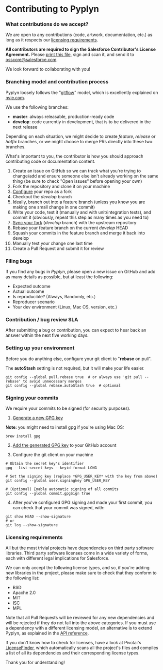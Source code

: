 # Contributing to Pyplyn


### What contributions do we accept?

We are open to any contributions (code, artwork, documentation, etc.) as long as it respects our [licensing 
 requirements](#licensing-requirements).

**All contributors are required to sign the Salesforce Contributor's License Agreement.** 
Please [print this file](docs/SFDC_CLA.pdf), sign and scan it, and send it to [osscore@salesforce.com](mailto:osscore@salesforce.com).

We look forward to collaborating with you!


### Branching model and contribution process

Pyplyn loosely follows the "[gitflow](https://github.com/nvie/gitflow)" model, which is excellently explained on 
  [nvie.com](http://nvie.com/posts/a-successful-git-branching-model/).
 
We use the following branches:
 
 * **master**: always releasable, production-ready code
 * **develop**: code currently in development, that is to be delivered in the next release
 
Depending on each situation, we might decide to create *feature*, *release* or *hotfix* branches, or we might choose to
  merge PRs directly into these two branches.
 
What's important to you, the contributor is how you should approach contributing code or documentation content.

 1. Create an issue on GitHub so we can track what you're trying to change/add and ensure someone else isn't already 
    working on the same thing (be sure to check "Open issues" before opening your own)
 2. Fork the repository and clone it on your machine
 3. [Configure](https://help.github.com/articles/configuring-a-remote-for-a-fork/) your repo as a fork
 4. Checkout the _develop_ branch
 5. Ideally, branch out into a feature branch (unless you know you are making one small change in one commit)
 6. Write your code, test it (manually and with unit/integration tests), and commit it (obviously, repeat this step 
    as many times as you need to)
 7. [Sync your fork](https://help.github.com/articles/syncing-a-fork/) (_develop_ branch) with the upstream repository 
 8. Rebase your feature branch on the current _develop_ HEAD
 9. Squash your commits in the feature branch and merge it back into develop
10. Manually test your change one last time
11. Create a Pull Request and submit it for review


### Filing bugs

If you find any bugs in *Pyplyn*, please open a new issue on GitHub and add as many details as possible, but at least the following:

- Expected outcome
- Actual outcome
- Is reproducible? (Always, Randomly, etc.)
- Reproducer scenario
- Your dev environment (Linux, Mac OS, version, etc.)


### Contribution / bug review SLA

After submitting a bug or contribution, you can expect to hear back an answer within the next five working days.


### Setting up your environment
 
Before you do anything else, configure your git client to "__rebase__ on pull". 

The __autoStash__ setting is not required, but it will make your life easier.

```
git config --global pull.rebase true  # or always use 'git pull --rebase' to avoid unnecessary merges 
git config --global rebase.autoStash true  # optional
```


### Signing your commits

We require your commits to be signed (for security purposes).


1. [Generate a new GPG key](https://help.github.com/articles/generating-a-new-gpg-key/)

**Note:** you might need to install gpg if you're using Mac OS:

```
brew install gpg
```


2. [Add the generated GPG key](https://help.github.com/articles/adding-a-new-gpg-key-to-your-github-account/) to your GitHub account


3. Configure the git client on your machine

```
# Obtain the secret key's identifier 
gpg --list-secret-keys --keyid-format LONG

# Set the signing key (replace *GPG_USER_KEY* with the key from above)
git config --global user.signingkey GPG_USER_KEY

# (Optional) Enable automatic signing of all commits
git config --global commit.gpgSign true
```

4. After you've configured GPG signing and made your first commit, you can check that your commit was signed, with:

```
git show HEAD --show-signature
# or
git log --show-signature
```


### Licensing requirements

All but the most trivial projects have dependencies on third party software libraries. 
Third party software licenses come in a wide variety of forms, each with different legal implications for Salesforce. 

We can only accept the following license types, and so, if you're adding new libraries in the project, please make sure
 to check that they conform to the following list:

* BSD
* Apache 2.0
* MIT
* ISC
* MPL

Note that all Pull Requests will be reviewed for any new dependencies and will be rejected if they do not fall into
 the above categories. If you must use a dependency with a different licensing model, an alternative is to
 extend Pyplyn, as explained in the [API reference](https://salesforce.github.io/pyplyn/#extending-pyplyn).
 
If you don't know how to check for licenses, have a look at Pivotal's [LicenseFinder](https://github.com/pivotal/LicenseFinder),
 which automatically scans all the project's files and compiles a list of all its dependencies and their corresponding
 license types.
 
Thank you for understanding!
